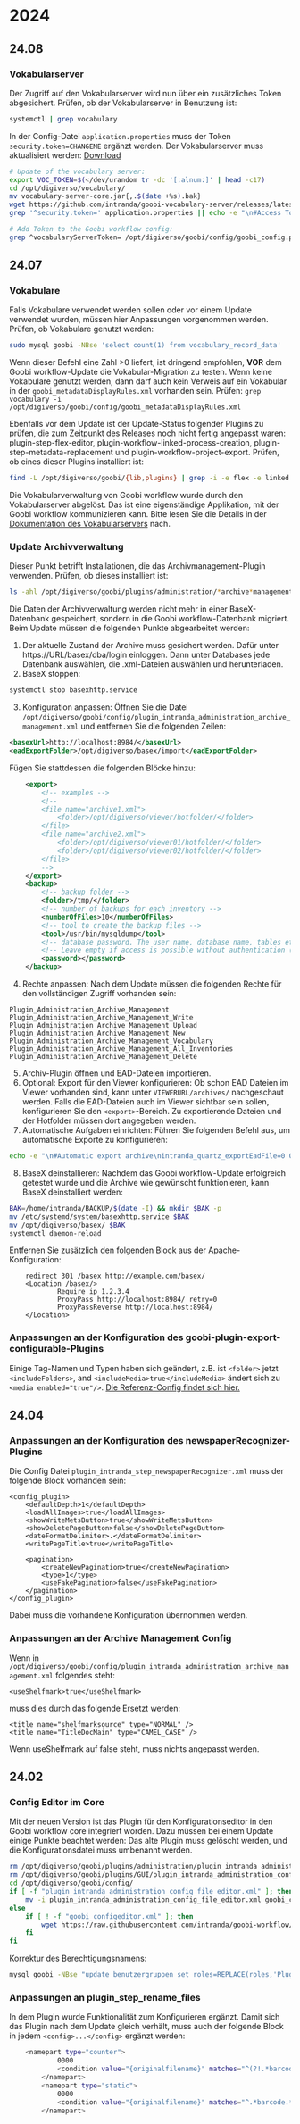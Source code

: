 # 2024

## 24.08

### Vokabularserver
Der Zugriff auf den Vokabularserver wird nun über ein zusätzliches Token abgesichert. Prüfen, ob der Vokabularserver in Benutzung ist:
```bash
systemctl | grep vocabulary
```

In der Config-Datei `application.properties` muss der Token `security.token=CHANGEME` ergänzt werden.
Der Vokabularserver muss aktualisiert werden: [Download](https://github.com/intranda/goobi-vocabulary-server/releases/latest/download/vocabulary-server-core.jar)

```bash
# Update of the vocabulary server:
export VOC_TOKEN=$(</dev/urandom tr -dc '[:alnum:]' | head -c17)
cd /opt/digiverso/vocabulary/
mv vocabulary-server-core.jar{,.$(date +%s).bak}
wget https://github.com/intranda/goobi-vocabulary-server/releases/latest/download/vocabulary-server-core.jar
grep '^security.token=' application.properties || echo -e "\n#Access Token\nsecurity.token=${VOC_TOKEN}" >> application.properties

# Add Token to the Goobi workflow config:
grep ^vocabularyServerToken= /opt/digiverso/goobi/config/goobi_config.properties || echo "vocabularyServerToken=${VOC_TOKEN}" >> /opt/digiverso/goobi/config/goobi_config.properties
```

## 24.07

### Vokabulare
Falls Vokabulare verwendet werden sollen oder vor einem Update verwendet wurden, müssen hier Anpassungen vorgenommen werden. Prüfen, ob Vokabulare genutzt werden:
```bash
sudo mysql goobi -NBse 'select count(1) from vocabulary_record_data'
```
Wenn dieser Befehl eine Zahl >0 liefert, ist dringend empfohlen, **VOR** dem Goobi workflow-Update die Vokabular-Migration zu testen.
Wenn keine Vokabulare genutzt werden, dann darf auch kein Verweis auf ein Vokabular in der `goobi_metadataDisplayRules.xml` vorhanden sein. Prüfen: `grep vocabulary -i /opt/digiverso/goobi/config/goobi_metadataDisplayRules.xml`

Ebenfalls vor dem Update ist der Update-Status folgender Plugins zu prüfen, die zum Zeitpunkt des Releases noch nicht fertig angepasst waren: plugin-step-flex-editor, plugin-workflow-linked-process-creation, plugin-step-metadata-replacement und plugin-workflow-project-export. Prüfen, ob eines dieser Plugins installiert ist:
```bash
find -L /opt/digiverso/goobi/{lib,plugins} | grep -i -e flex -e linked -e replacement -e project
```

Die Vokabularverwaltung von Goobi workflow wurde durch den Vokabularserver abgelöst. Das ist eine eigenständige Applikation, mit der Goobi workflow kommunizieren kann.
Bitte lesen Sie die Details in der [Dokumentation des Vokabularservers](https://github.com/intranda/goobi-vocabulary-server/blob/develop/docs/de/README.md) nach.

### Update Archivverwaltung
Dieser Punkt betrifft Installationen, die das Archivmanagement-Plugin verwenden. Prüfen, ob dieses installiert ist:
```bash
ls -ahl /opt/digiverso/goobi/plugins/administration/*archive*management*jar
```

Die Daten der Archivverwaltung werden nicht mehr in einer BaseX-Datenbank gespeichert, sondern in die Goobi workflow-Datenbank migriert.
Beim Update müssen die folgenden Punkte abgearbeitet werden:

1. Der aktuelle Zustand der Archive muss gesichert werden. Dafür unter https://URL/basex/dba/login einloggen. Dann unter Databases jede Datenbank auswählen, die .xml-Dateien auswählen und herunterladen.
2. BaseX stoppen:
```bash
systemctl stop basexhttp.service
```
3. Konfiguration anpassen: 
Öffnen Sie die Datei `/opt/digiverso/goobi/config/plugin_intranda_administration_archive_management.xml` und entfernen Sie die folgenden Zeilen:
```xml
<basexUrl>http://localhost:8984/</basexUrl>
<eadExportFolder>/opt/digiverso/basex/import</eadExportFolder>
```
Fügen Sie stattdessen die folgenden Blöcke hinzu:
```xml
    <export>
        <!-- examples -->
        <!--
        <file name="archive1.xml">
            <folder>/opt/digiverso/viewer/hotfolder/</folder>
        </file>
        <file name="archive2.xml">
            <folder>/opt/digiverso/viewer01/hotfolder/</folder>
            <folder>/opt/digiverso/viewer02/hotfolder/</folder>
        </file>
        -->
    </export>
    <backup>
        <!-- backup folder -->
        <folder>/tmp/</folder>
        <!-- number of backups for each inventory -->
        <numberOfFiles>10</numberOfFiles>
        <!-- tool to create the backup files -->
        <tool>/usr/bin/mysqldump</tool>
        <!-- database password. The user name, database name, tables etc. can be recognised automatically, but the password must be entered.-->
        <!-- Leave empty if access is possible without authentication (e.g. configured in ~/.my.cnf)  -->
        <password></password>
    </backup>
```
4. Rechte anpassen: 
Nach dem Update müssen die folgenden Rechte für den vollständigen Zugriff vorhanden sein:
``` 
Plugin_Administration_Archive_Management
Plugin_Administration_Archive_Management_Write
Plugin_Administration_Archive_Management_Upload
Plugin_Administration_Archive_Management_New
Plugin_Administration_Archive_Management_Vocabulary
Plugin_Administration_Archive_Management_All_Inventories
Plugin_Administration_Archive_Management_Delete
```

5. Archiv-Plugin öffnen und EAD-Dateien importieren.
6. Optional: Export für den Viewer konfigurieren:
Ob schon EAD Dateien im Viewer vorhanden sind, kann unter `VIEWERURL/archives/` nachgeschaut werden.
Falls die EAD-Dateien auch im Viewer sichtbar sein sollen, konfigurieren Sie den `<export>`-Bereich. Zu exportierende Dateien und der Hotfolder müssen dort angegeben werden.
7. Automatische Aufgaben einrichten:
Führen Sie folgenden Befehl aus, um automatische Exporte zu konfigurieren:
```bash
echo -e "\n#Automatic export archive\nintranda_quartz_exportEadFile=0 0 0 * * ?" >> /opt/digiverso/goobi/config/goobi_config.properties
```
8. BaseX deinstallieren:
Nachdem das Goobi workflow-Update erfolgreich getestet wurde und die Archive wie gewünscht funktionieren, kann BaseX deinstalliert werden:
```bash
BAK=/home/intranda/BACKUP/$(date -I) && mkdir $BAK -p
mv /etc/systemd/system/basexhttp.service $BAK
mv /opt/digiverso/basex/ $BAK
systemctl daemon-reload
``` 
Entfernen Sie zusätzlich den folgenden Block aus der Apache-Konfiguration:
```
    redirect 301 /basex http://example.com/basex/
    <Location /basex/>
            Require ip 1.2.3.4
            ProxyPass http://localhost:8984/ retry=0
            ProxyPassReverse http://localhost:8984/
    </Location>
```

### Anpassungen an der Konfiguration des goobi-plugin-export-configurable-Plugins

Einige Tag-Namen und Typen haben sich geändert, z.B. ist `<folder>` jetzt `<includeFolders>`, and `<includeMedia>true</includeMedia>` ändert sich zu `<media enabled="true"/>`. [Die Referenz-Config findet sich hier.](https://github.com/intranda/goobi-plugin-export-configurable/blob/master/install/plugin_intranda_export_configurable.xml)

## 24.04

### Anpassungen an der Konfiguration des newspaperRecognizer-Plugins

Die Config Datei `plugin_intranda_step_newspaperRecognizer.xml` muss der folgende Block vorhanden sein:
```
<config_plugin>
	<defaultDepth>1</defaultDepth>
	<loadAllImages>true</loadAllImages>
	<showWriteMetsButton>true</showWriteMetsButton>
    <showDeletePageButton>false</showDeletePageButton>
	<dateFormatDelimiter>.</dateFormatDelimiter>
	<writePageTitle>true</writePageTitle>
    
	<pagination>
		<createNewPagination>true</createNewPagination>
		<type>1</type>
		<useFakePagination>false</useFakePagination>
	</pagination>
</config_plugin>
```
Dabei muss die vorhandene Konfiguration übernommen werden.

### Anpassungen an der Archive Management Config

Wenn in `/opt/digiverso/goobi/config/plugin_intranda_administration_archive_management.xml` folgendes steht:
```
<useShelfmark>true</useShelfmark>
```
muss dies durch das folgende Ersetzt werden:
```
<title name="shelfmarksource" type="NORMAL" />
<title name="TitleDocMain" type="CAMEL_CASE" />
```
Wenn useShelfmark auf false steht, muss nichts angepasst werden.

## 24.02

### Config Editor im Core
Mit der neuen Version ist das Plugin für den Konfigurationseditor in den Goobi workflow core integriert worden. Dazu müssen bei einem Update einige Punkte beachtet werden: Das alte Plugin muss gelöscht werden, und die Konfigurationsdatei muss umbenannt werden.

```bash
rm /opt/digiverso/goobi/plugins/administration/plugin_intranda_administration_config_file_editor.jar
rm /opt/digiverso/goobi/plugins/GUI/plugin_intranda_administration_config_file_editor-GUI.jar
cd /opt/digiverso/goobi/config/
if [ -f "plugin_intranda_administration_config_file_editor.xml" ]; then
    mv -i plugin_intranda_administration_config_file_editor.xml goobi_configeditor.xml
else
    if [ ! -f "goobi_configeditor.xml" ]; then
        wget https://raw.githubusercontent.com/intranda/goobi-workflow/master/install/config/goobi_configeditor.xml
    fi
fi
```

Korrektur des Berechtigungsnamens:
```bash
mysql goobi -NBse "update benutzergruppen set roles=REPLACE(roles,'Plugin_administration_config_file_editor','Admin_config_file_editor') where roles regexp 'Plugin_administration_config_file_editor'"
```

### Anpassungen an plugin\_step\_rename\_files
In dem Plugin wurde Funktionalität zum Konfigurieren ergänzt. Damit sich das Plugin nach dem Update gleich verhält, muss auch der folgende Block in jedem `<config>...</config>` ergänzt werden:

```bash
	<namepart type="counter">
            0000
            <condition value="{originalfilename}" matches="^(?!.*barcode).*$" />
        </namepart>
        <namepart type="static">
            0000
            <condition value="{originalfilename}" matches="^.*barcode.*$" />
        </namepart>
```
